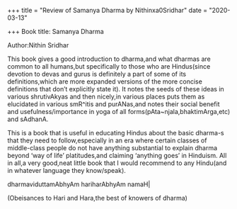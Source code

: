 +++
title = "Review of Samanya Dharma by Nithinxa0Sridhar"
date = "2020-03-13"

+++
Book title: Samanya Dharma

Author:Nithin Sridhar

This book gives a good introduction to dharma,and what dharmas are
common to all humans,but specifically to those who are Hindus(since
devotion to devas and gurus is definitely a part of some of its
definitions,which are more expanded versions of the more concise
definitions that don’t explicitly state it). It notes the seeds of these
ideas in various shrutivAkyas and then nicely,in various places puts
them as elucidated in various smR^itis and purANas,and notes their
social benefit and usefulness/importance in yoga of all
forms(pAta\~njala,bhaktimArga,etc) and sAdhanA.

This is a book that is useful in educating Hindus about the basic
dharma-s that they need to follow,especially in an era where certain
classes of middle-class people do not have anything substantial to
explain dharma beyond ‘way of life’ platitudes,and claiming ‘anything
goes’ in Hinduism. All in all,a very good,neat little book that I would
recommend to any Hindu(and in whatever language they know/speak).

dharmaviduttamAbhyAm hariharAbhyAm namaH\|

(Obeisances to Hari and Hara,the best of knowers of dharma)

